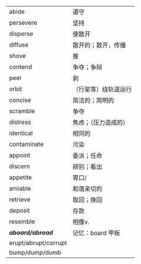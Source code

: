 |                      |                      |
| -------------------- | -------------------- |
| abide                | 遵守                 |
| persevere            | 坚持                 |
| disperse             | 使散开               |
| diffuse              | 散开的；散开，传播   |
| shove                | 推                   |
| contend              | 争夺；争辩           |
| peel                 | 剥                   |
| orbit                | （行星等）绕轨道运行 |
| concise              | 简洁的；简明的       |
| scramble             | 争夺                 |
| distress             | 焦虑；（压力造成的） |
| identical            | 相同的               |
| contaminate          | 污染                 |
| appoint              | 委派；任命           |
| discern              | 辨别；看出           |
| appetite             | 胃口/                |
| amiable              | 和蔼亲切的           |
| retrieve             | 取回；挽回           |
| deposit              | 存款                 |
| resemble             | 相像v.               |
| ***aboard/abroad***  | 记忆：board 甲板     |
| erupt/abrupt/corrupt |                      |
| bump/dump/dumb       |                      |
